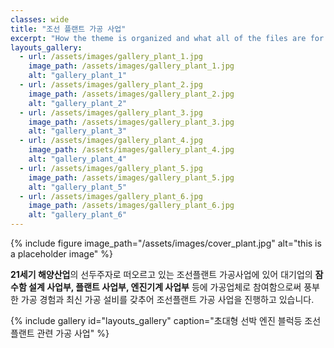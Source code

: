 ```yaml
---
classes: wide
title: "조선 플랜트 가공 사업"
excerpt: "How the theme is organized and what all of the files are for."
layouts_gallery:
  - url: /assets/images/gallery_plant_1.jpg
    image_path: /assets/images/gallery_plant_1.jpg
    alt: "gallery_plant_1"
  - url: /assets/images/gallery_plant_2.jpg
    image_path: /assets/images/gallery_plant_2.jpg
    alt: "gallery_plant_2"
  - url: /assets/images/gallery_plant_3.jpg
    image_path: /assets/images/gallery_plant_3.jpg
    alt: "gallery_plant_3"
  - url: /assets/images/gallery_plant_4.jpg
    image_path: /assets/images/gallery_plant_4.jpg
    alt: "gallery_plant_4"
  - url: /assets/images/gallery_plant_5.jpg
    image_path: /assets/images/gallery_plant_5.jpg
    alt: "gallery_plant_5"
  - url: /assets/images/gallery_plant_6.jpg
    image_path: /assets/images/gallery_plant_6.jpg
    alt: "gallery_plant_6"
---
```


{% include figure image_path="/assets/images/cover_plant.jpg" alt="this is a placeholder image" %}

**21세기 해양산업**의 선두주자로 떠오르고 있는 조선플랜트 가공사업에 있어 대기업의 **잠수함 설계 사업부, 플랜트 사업부, 엔진기계 사업부** 등에 가공업체로 참여함으로써 풍부한 가공 경험과 최신 가공 설비를 갖추어 조선플랜트 가공 사업을 진행하고 있습니다.

{% include gallery id="layouts_gallery" caption="초대형 선박 엔진 블럭등 조선 플랜트 관련 가공 사업" %}

